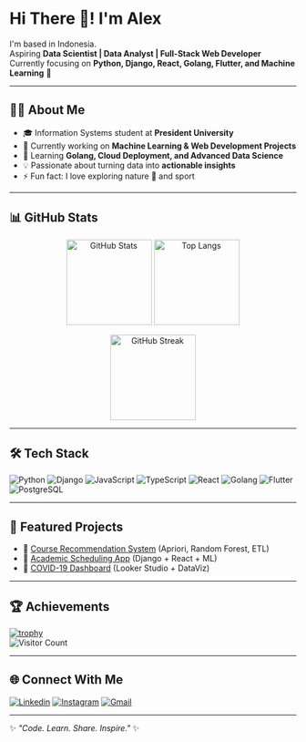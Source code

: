 <!-- Optional: Tambahkan banner kalau sudah upload -->
<!-- ![Header](https://raw.githubusercontent.com/4l3xxx/4l3xxx/main/assets/header.png) -->

# Hi There 👋! I'm Alex  

I'm based in Indonesia.  
Aspiring **Data Scientist | Data Analyst | Full-Stack Web Developer**  
Currently focusing on **Python, Django, React, Golang, Flutter, and Machine Learning** 🚀  

---

## 👨‍💻 About Me
- 🎓 Information Systems student at **President University**  
- 🔭 Currently working on **Machine Learning & Web Development Projects**  
- 🌱 Learning **Golang, Cloud Deployment, and Advanced Data Science**  
- 💡 Passionate about turning data into **actionable insights**  
- ⚡ Fun fact: I love exploring nature 🌿 and sport  

---

## 📊 GitHub Stats
<p align="center">
  <img src="https://github-readme-stats.vercel.app/api?username=4l3xxx&show_icons=true&theme=radical" alt="GitHub Stats" height="150"/>
  <img src="https://github-readme-stats.vercel.app/api/top-langs/?username=4l3xxx&layout=compact&theme=radical" alt="Top Langs" height="150"/>
</p>
<p align="center">
  <img src="https://streak-stats.demolab.com?user=4l3xxx&theme=radical" alt="GitHub Streak" height="150"/>
</p>

---

## 🛠️ Tech Stack
![Python](https://img.shields.io/badge/Python-3776AB?style=for-the-badge&logo=python&logoColor=white)
![Django](https://img.shields.io/badge/Django-092E20?style=for-the-badge&logo=django&logoColor=white)
![JavaScript](https://img.shields.io/badge/JavaScript-323330?style=for-the-badge&logo=javascript&logoColor=F7DF1E)
![TypeScript](https://img.shields.io/badge/TypeScript-007ACC?style=for-the-badge&logo=typescript&logoColor=white)
![React](https://img.shields.io/badge/React-20232A?style=for-the-badge&logo=react&logoColor=61DAFB)
![Golang](https://img.shields.io/badge/Go-00ADD8?style=for-the-badge&logo=go&logoColor=white)
![Flutter](https://img.shields.io/badge/Flutter-02569B?style=for-the-badge&logo=flutter&logoColor=white)
![PostgreSQL](https://img.shields.io/badge/PostgreSQL-316192?style=for-the-badge&logo=postgresql&logoColor=white)

---

## 🚀 Featured Projects
- 📌 [Course Recommendation System](https://github.com/4l3xxx/course-recommendation) (Apriori, Random Forest, ETL)  
- 📌 [Academic Scheduling App](https://github.com/4l3xxx/schedule-optimization) (Django + React + ML)  
- 📌 [COVID-19 Dashboard](https://github.com/4l3xxx/covid-dashboard) (Looker Studio + DataViz)  

---

## 🏆 Achievements
[![trophy](https://github-profile-trophy.vercel.app/?username=4l3xxx&theme=radical&row=1&column=6)](https://github.com/ryo-ma/github-profile-trophy)  
![Visitor Count](https://komarev.com/ghpvc/?username=4l3xxx&color=blue&style=flat-square)

---

## 🌐 Connect With Me
[![Linkedin](https://img.shields.io/badge/LinkedIn-blue?style=for-the-badge&logo=linkedin)](https://www.linkedin.com/in/alexander-m-sinurat)
[![Instagram](https://img.shields.io/badge/Instagram-E4405F?style=for-the-badge&logo=instagram&logoColor=white)](https://www.instagram.com/alexander.12.27?igsh=MTA3bGxsejcxeGxmcw==)
[![Gmail](https://img.shields.io/badge/Gmail-D14836?style=for-the-badge&logo=gmail&logoColor=white)](mailto:alexanderboymarisi@gmail.com)

---

✨ *"Code. Learn. Share. Inspire."* ✨
